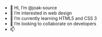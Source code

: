 - 👋 Hi, I’m @joak-source
- 👀 I’m interested in web design
- 🌱 I’m currently learning HTML5 and CSS 3
- 💞️ I’m looking to collaborate on developers
- 📫 

<!---
joak-source/joak-source is a ✨ special ✨ repository because its `README.md` (this file) appears on your GitHub profile.
You can click the Preview link to take a look at your changes.
--->
